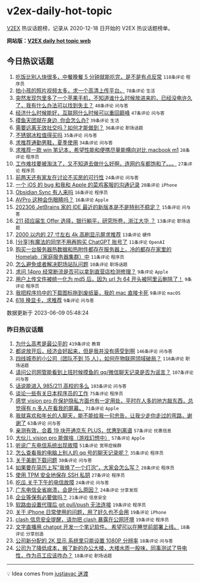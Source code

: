 # v2ex-daily-hot-topic

[V2EX](https://www.v2ex.com/) 热议话题榜，记录从 2020-12-18 日开始的 V2EX 热议话题榜单。

**网站版：[V2EX daily hot topic web](https://boojack.github.io/v2ex-daily-hot-topic-web/)**

## 今日热议话题

<!-- TODAY BEGIN -->

1. [吃饭比别人快很多，中餐晚餐 5 分钟就能吃完，是不是有点反常](https://www.v2ex.com/t/947169) `118条评论` `程序员`
1. [拍小孩的照片视频太多，求一个高清上传平台。](https://www.v2ex.com/t/947187) `78条评论` `生活`
1. [突然发现包里多了一个苹果手机，不知道谁什么时候放进来的，已经没电许久了，我有什么办法可以找到失主？](https://www.v2ex.com/t/947160) `48条评论` `问与答`
1. [经济什么时候能好，互联网什么时候可以重回巅峰](https://www.v2ex.com/t/947198) `47条评论` `问与答`
1. [摸鱼天团就在身边, 你会怎么办?](https://www.v2ex.com/t/947230) `39条评论` `生活`
1. [需要远离无效社交吗？如何才能做到？](https://www.v2ex.com/t/947229) `36条评论` `职场话题`
1. [不锈钢冰粒值得买吗](https://www.v2ex.com/t/947220) `35条评论` `问与答`
1. [求推荐通勤男鞋，夏季使用](https://www.v2ex.com/t/947219) `34条评论` `问与答`
1. [求推荐一款 win 笔记本，希望性能和便携尽量能横向对比 macbook m1](https://www.v2ex.com/t/947210) `28条评论` `程序员`
1. [工作难找要被淘汰了，又不知道去做什么好啊，连网约车都饱和了。。。](https://www.v2ex.com/t/947259) `27条评论` `程序员`
1. [前两天还有家友在讨论不买房的可行性](https://www.v2ex.com/t/947182) `24条评论` `问与答`
1. [一个 iOS 的 bug 和我和 Apple 的菜鸡客服的沟通记录](https://www.v2ex.com/t/947234) `20条评论` `iPhone`
1. [Obsidian Sync 有人来吗](https://www.v2ex.com/t/947223) `16条评论` `程序员`
1. [AVPro 这种会伤眼睛吗？](https://www.v2ex.com/t/947170) `16条评论` `Apple`
1. [202306 JetBrains 家的 IDE 最近的新版本是不是特别不稳定？](https://www.v2ex.com/t/947186) `15条评论` `问与答`
1. [211 硕应届生 Offer 选择，银行躺平，研究所卷，浙江大华 ？](https://www.v2ex.com/t/947203) `13条评论` `职场话题`
1. [2000 以内的 27 寸左右 4k 高刷显示屏求推荐](https://www.v2ex.com/t/947158) `13条评论` `硬件`
1. [[分享]有魔法的同学不用再购买 ChatGPT 账号了](https://www.v2ex.com/t/947232) `11条评论` `OpenAI`
1. [购买一台服务器热数据和热附件都存在服务器上，冷的都存在家里的 Homelab（家庭服务器集群）中](https://www.v2ex.com/t/947211) `11条评论` `程序员`
1. [怎么避免或者解决职场站队问题](https://www.v2ex.com/t/947168) `10条评论` `职场话题`
1. [求问 14pro 经常断流是否可以拿到直营店检测修理？](https://www.v2ex.com/t/947225) `9条评论` `Apple`
1. [用户上传文件被统一化为 md5 后，因为 url 为 64 开头被阿里云删除了！](https://www.v2ex.com/t/947215) `9条评论` `程序员`
1. [我把程序坞中的下载图标拖到废纸篓，我的 mac 直接卡死](https://www.v2ex.com/t/947184) `9条评论` `macOS`
1. [618 换显卡，求推荐](https://www.v2ex.com/t/947166) `9条评论` `问与答`

数据更新于 2023-06-09 05:48:24

<!-- TODAY END -->

### 昨日热议话题

<!-- YESTERDAY BEGIN -->

1. [为什么高考是最公平的](https://www.v2ex.com/t/946871) `419条评论` `教育`
1. [都说放开后，经济会好起来，但是我并没有感受到啊](https://www.v2ex.com/t/946878) `146条评论` `问与答`
1. [四线城市的小公司（团队不到 15 人），如何在物联网领域破局？](https://www.v2ex.com/t/946848) `116条评论` `职场话题`
1. [请问公司网管能看到上班时候摸鱼的 qq/微信聊天记录是否为谣言？](https://www.v2ex.com/t/946821) `107条评论` `问与答`
1. [话说能进入 985/211 高校的多么](https://www.v2ex.com/t/946943) `103条评论` `问与答`
1. [谈论一些有关日本程序员的工作](https://www.v2ex.com/t/946908) `75条评论` `程序员`
1. [感觉 vision pro 在保护隐私方面也有一定用处，平时在人多的地方敲东西，总觉得有 n 多人在看我的屏幕。](https://www.v2ex.com/t/946812) `71条评论` `Apple`
1. [我就喜欢和年长的人聊天，能不能给我一句忠告，让我少走你走过的弯路，谢谢了](https://www.v2ex.com/t/947045) `63条评论` `问与答`
1. [亲测有效，合着 19 块开通京东 PLUS，优惠到离谱](https://www.v2ex.com/t/947019) `57条评论` `优惠信息`
1. [大伙儿 vision pro 能做啥（游戏幻想中）](https://www.v2ex.com/t/946847) `57条评论` `Apple`
1. [听说广东电信系统出现故障](https://www.v2ex.com/t/947003) `51条评论` `宽带症候群`
1. [怎么查看我的电脑上别人的 qq 号的聊天记录呢？](https://www.v2ex.com/t/946799) `35条评论` `程序员`
1. [关于美剧下载问题](https://www.v2ex.com/t/946840) `30条评论` `问与答`
1. [如果要在简历上写”我换了一个灯泡“，大家会怎么写？](https://www.v2ex.com/t/946883) `28条评论` `程序员`
1. [使用 TPM 安全地保存 SSH 私钥](https://www.v2ex.com/t/947118) `27条评论` `程序员`
1. [吃瓜,关于下午的电信故障](https://www.v2ex.com/t/947059) `24条评论` `问与答`
1. [广东电信全省崩溃，会是什么原因？](https://www.v2ex.com/t/947029) `24条评论` `分享发现`
1. [企业等保有必要做吗？](https://www.v2ex.com/t/946928) `21条评论` `信息安全`
1. [软路由设置代理后 git pull/push 无法连接](https://www.v2ex.com/t/947117) `19条评论` `程序员`
1. [关于 iPhone 日常使用的问题，用了好久也不会用](https://www.v2ex.com/t/947036) `19条评论` `iPhone`
1. [clash 信息安全提醒，请勿把 clash 暴露在公网环境](https://www.v2ex.com/t/946991) `19条评论` `程序员`
1. [文字直播用 chatgpt 开发一个笔记软件。 希望可以在睡觉前部署上线。](https://www.v2ex.com/t/947094) `18条评论` `分享创造`
1. [公司新分配的 2K 显示 系统里只能设置 1080P 分辨率](https://www.v2ex.com/t/947051) `18条评论` `问与答`
1. [公司为了降低成本，搬了新的办公大楼，大楼水质一股味，同事测试了导电性，作为员工应该咋办？](https://www.v2ex.com/t/947037) `18条评论` `职场话题`

<!-- YESTERDAY END -->

---

💡 Idea comes from [justjavac 迷渡](https://github.com/justjavac/)
